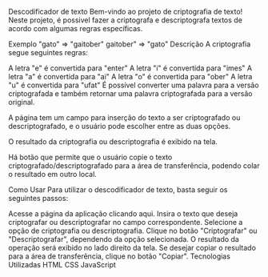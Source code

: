 Descodificador de texto
Bem-vindo ao projeto de criptografia de texto! Neste projeto, é possivel fazer a criptografa e descriptografa textos de acordo com algumas regras específicas.

Exemplo
"gato" => "gaitober"
gaitober" => "gato"
Descrição
A criptografia segue seguintes regras:

A letra "e" é convertida para "enter"
A letra "i" é convertida para "imes"
A letra "a" é convertida para "ai"
A letra "o" é convertida para "ober"
A letra "u" é convertida para "ufat"
É possível converter uma palavra para a versão criptografada e também retornar uma palavra criptografada para a versão original.

A página tem um campo para inserção do texto a ser criptografado ou descriptografado, e o usuário pode escolher entre as duas opções.

O resultado da criptografia ou descriptografia é exibido na tela.

Há botão que permite que o usuário copie o texto criptografado/descriptografado para a área de transferência, podendo colar o resultado em outro local.

Como Usar
Para utilizar o descodificador de texto, basta seguir os seguintes passos:

Acesse a página da aplicação clicando aqui.
Insira o texto que deseja criptografar ou descriptografar no campo correspondente.
Selecione a opção de criptografia ou descriptografia.
Clique no botão "Criptografar" ou "Descriptografar", dependendo da opção selecionada.
O resultado da operação será exibido no lado direito da tela.
Se desejar copiar o resultado para a área de transferência, clique no botão "Copiar".
Tecnologias Utilizadas
HTML
CSS
JavaScript
